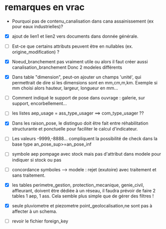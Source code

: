 # remarques en vrac

- Pourquoi pas de contenu_canalisation dans cana assainissement (ex pour eaux industrielles)?
- [x] ajout de lien1 et lien2 vers documents dans donnée générale.
- [ ] Est-ce que certains attributs peuvent être en nullables (ex. origine_modification) ?
- [x] Noeud_branchement pas vraiment utile ou alors il faut créer aussi canalisation_branchement Donc 2 modeles différents
- [x] Dans table "dimension", peut-on ajouter un champs 'unité', qui permettrait de dire si les dimensions sont en mm,cm,m,km. Exemple si mm choisi alors hauteur, largeur, longueur en mm...
- [ ] Comment indiqué le support de pose dans ouvrage  : galerie, sur support, encorbellement...
- [ ] les listes aep_usage = ass_type_usager  ==> com_type_usager ??
- [x] Dans les raison_pose, le distinguo doit être fait entre réhabilitation structurante et ponctuelle pour faciliter le calcul d'indicateur.
- [ ] Les valeurs -9999,-8888... compliquent la possibilité de check dans la base type an_pose_sup>=an_pose_inf

- [ ] symbole aep pompage avec stock mais pas d'attribut dans modele pour indiquer si stock ou pas
- [ ] concordance symboles --> modele : rejet (exutoire) avec traitement et sans traitement.

- [x] les tables perimetre_gestion, protection_mecanique, genie_civil, affleurant, doivent être dédiée à un réseau, il faudra prévoir de faire 2 tables 1 aep, 1 ass. Cela semble plus simple que de gérer des filtres !
- [x] seule pluviometre et piezometre point_geolocalisation,ne sont pas à affecter à un schema.
- [ ] revoir le fichier foreign_key

      
